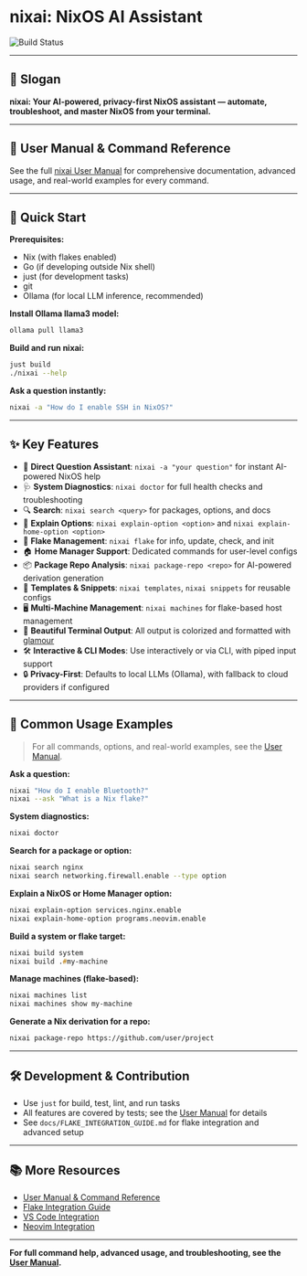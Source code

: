 # nixai: NixOS AI Assistant

![Build Status](https://github.com/olafkfreund/nix-ai-help/actions/workflows/ci.yaml/badge.svg?branch=main)

---

## 🌟 Slogan

**nixai: Your AI-powered, privacy-first NixOS assistant — automate, troubleshoot, and master NixOS from your terminal.**

---

## 📖 User Manual & Command Reference

See the full [nixai User Manual](docs/MANUAL.md) for comprehensive documentation, advanced usage, and real-world examples for every command.

---

## 🚀 Quick Start

**Prerequisites:**

- Nix (with flakes enabled)
- Go (if developing outside Nix shell)
- just (for development tasks)
- git
- Ollama (for local LLM inference, recommended)

**Install Ollama llama3 model:**

```zsh
ollama pull llama3
```

**Build and run nixai:**

```zsh
just build
./nixai --help
```

**Ask a question instantly:**

```zsh
nixai -a "How do I enable SSH in NixOS?"
```

---

## ✨ Key Features

- 🤖 **Direct Question Assistant**: `nixai -a "your question"` for instant AI-powered NixOS help
- 🩺 **System Diagnostics**: `nixai doctor` for full health checks and troubleshooting
- 🔍 **Search**: `nixai search <query>` for packages, options, and docs
- 📝 **Explain Options**: `nixai explain-option <option>` and `nixai explain-home-option <option>`
- 🧩 **Flake Management**: `nixai flake` for info, update, check, and init
- 🏠 **Home Manager Support**: Dedicated commands for user-level configs
- 📦 **Package Repo Analysis**: `nixai package-repo <repo>` for AI-powered derivation generation
- 📝 **Templates & Snippets**: `nixai templates`, `nixai snippets` for reusable configs
- 🖥️ **Multi-Machine Management**: `nixai machines` for flake-based host management
- 🎨 **Beautiful Terminal Output**: All output is colorized and formatted with [glamour](https://github.com/charmbracelet/glamour)
- 🛠️ **Interactive & CLI Modes**: Use interactively or via CLI, with piped input support
- 🔒 **Privacy-First**: Defaults to local LLMs (Ollama), with fallback to cloud providers if configured

---

## 📝 Common Usage Examples

> For all commands, options, and real-world examples, see the [User Manual](docs/MANUAL.md).

**Ask a question:**

```zsh
nixai "How do I enable Bluetooth?"
nixai --ask "What is a Nix flake?"
```

**System diagnostics:**

```zsh
nixai doctor
```

**Search for a package or option:**

```zsh
nixai search nginx
nixai search networking.firewall.enable --type option
```

**Explain a NixOS or Home Manager option:**

```zsh
nixai explain-option services.nginx.enable
nixai explain-home-option programs.neovim.enable
```

**Build a system or flake target:**

```zsh
nixai build system
nixai build .#my-machine
```

**Manage machines (flake-based):**

```zsh
nixai machines list
nixai machines show my-machine
```

**Generate a Nix derivation for a repo:**

```zsh
nixai package-repo https://github.com/user/project
```

---

## 🛠️ Development & Contribution

- Use `just` for build, test, lint, and run tasks
- All features are covered by tests; see the [User Manual](docs/MANUAL.md) for details
- See `docs/FLAKE_INTEGRATION_GUIDE.md` for flake integration and advanced setup

---

## 📚 More Resources

- [User Manual & Command Reference](docs/MANUAL.md)
- [Flake Integration Guide](docs/FLAKE_INTEGRATION_GUIDE.md)
- [VS Code Integration](docs/MCP_VSCODE_INTEGRATION.md)
- [Neovim Integration](docs/neovim-integration.md)

---

**For full command help, advanced usage, and troubleshooting, see the [User Manual](docs/MANUAL.md).**
